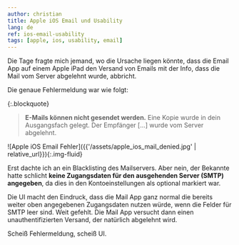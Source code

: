 ```yaml
---
author: christian
title: Apple iOS Email und Usability
lang: de
ref: ios-email-usability
tags: [apple, ios, usability, email]
---
```


Die Tage fragte mich jemand, wo die Ursache liegen könnte,
dass die Email App auf einem Apple iPad den Versand von Emails
mit der Info, dass die Mail vom Server abgelehnt wurde, abbricht.

Die genaue Fehlermeldung war wie folgt:

{:.blockquote}
> **E-Mails können nicht gesendet werden.**
> Eine Kopie wurde in dein Ausgangsfach gelegt.
> Der Empfänger [...] wurde vom Server abgelehnt.

![Apple iOS Email Fehler]({{'/assets/apple_ios_mail_denied.jpg' | relative_url}}){:.img-fluid}

Erst dachte ich an ein Blacklisting des Mailservers. Aber nein,
der Bekannte hatte schlicht **keine Zugangsdaten für den ausgehenden Server (SMTP) angegeben**,
da dies in den Kontoeinstellungen als optional markiert war.

Die UI macht den Eindruck, dass die Mail App ganz normal die bereits weiter oben
angegebenen Zugangsdaten nutzen würde, wenn die Felder für SMTP leer sind. Weit gefehlt.
Die Mail App versucht dann einen unauthentifizierten Versand, der natürlich abgelehnt wird.

Scheiß Fehlermeldung, scheiß UI.
